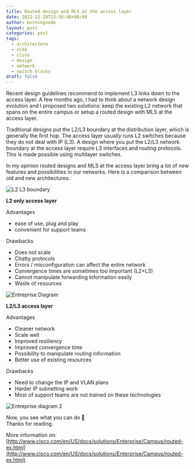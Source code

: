 ```yaml
---
title: Routed design and MLS at the access layer
date: 2012-12-28T23:50:48+00:00
author: burningnode
layout: post
categories: post
tags:
  - architecture
  - ccda
  - cisco
  - design
  - network
  - switch blocks
draft: false
---
```

Recent design guidelines recommend to implement L3 links down to the access layer. A few months ago, I had to think about a network design evolution and I proposed two solutions: keep the existing L2 network that spans on the entire campus or setup a routed design with MLS at the access layer.

Traditional designs put the L2/L3 boundary at the distribution layer, which is generally the first hop. The access layer usually runs L2 switches because they do not deal with IP (L3). A design where you put the L2/L3 network boundary at the access layer require L3 interfaces and routing protocols. This is made possible using multilayer switches.

In my opinion routed designs and MLS at the access layer bring a lot of new features and possibilities in our networks. Here is a comparison between old and new architectures.

![L2 L3 boundary](/l2-l3-boundary1.jpg)

**L2 only access layer**

Advantages  
- ease of use, plug and play  
- convenient for support teams

Drawbacks  
- Does not scale  
- Chatty protocols  
- Errors / misconfiguration can affect the entire network  
- Convergence times are sometimes too important (L2+L3)  
- Cannot manipulate forwarding information easily  
- Waste of resources

![Entreprise Diagram](/enterprise-schema-op1.jpg)

**L2/L3 access layer**

Advantages  
- Cleaner network  
- Scale well  
- Improved resiliency  
- Improved convergence time  
- Possibility to manipulate routing information  
- Better use of existing resources

Drawbacks  
- Need to change the IP and VLAN plans  
- Harder IP subnetting work  
- Most of support teams are not trained on these technologies

![Entreprise diagram 2](/enterprise-schema-op2.jpg)

Now, you see what you can do 🙂  
Thanks for reading.

More information on:  
[http://www.cisco.com/en/US/docs/solutions/Enterprise/Campus/routed-ex.html](http://www.cisco.com/en/US/docs/solutions/Enterprise/Campus/routed-ex.html)